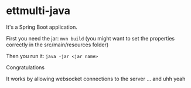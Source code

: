 # ettmulti-java

It's a Spring Boot application.

First you need the jar: `mvn build` (you might want to set the properties correctly in the src/main/resources folder)

Then you run it: `java -jar <jar name>`

Congratulations

It works by allowing websocket connections to the server ... and uhh yeah
